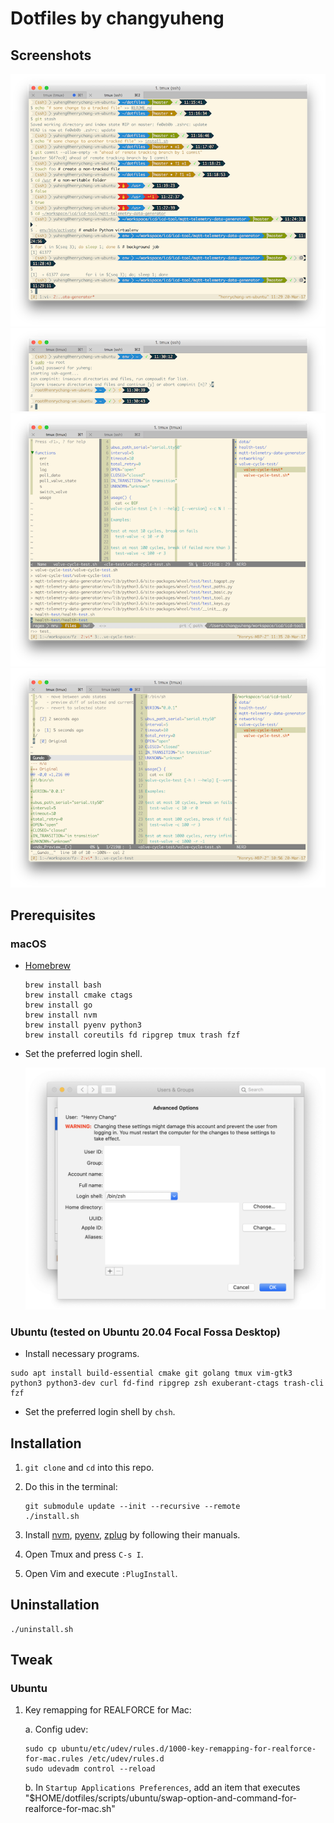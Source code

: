 # Dotfiles by changyuheng

## Screenshots

![](screenshots/git.png)
![](screenshots/root.png)
![](screenshots/vim-ctrl-p.png)
![](screenshots/vim.png)

## Prerequisites

### macOS

- [Homebrew](http://brew.sh/)

    ```
    brew install bash
    brew install cmake ctags
    brew install go
    brew install nvm
    brew install pyenv python3
    brew install coreutils fd ripgrep tmux trash fzf
    ```

- Set the preferred login shell.

    ![](screenshots/macos-default-login-shell.png)

### Ubuntu (tested on Ubuntu 20.04 Focal Fossa Desktop)

- Install necessary programs.

```
sudo apt install build-essential cmake git golang tmux vim-gtk3 python3 python3-dev curl fd-find ripgrep zsh exuberant-ctags trash-cli fzf
```

- Set the preferred login shell by `chsh`.

## Installation

1. `git clone` and `cd` into this repo.

2. Do this in the terminal:
    ```
    git submodule update --init --recursive --remote
    ./install.sh
    ```

3. Install [nvm](https://github.com/creationix/nvm), [pyenv](https://github.com/pyenv/pyenv), [zplug](https://github.com/zplug/zplug) by following their manuals.

4. Open Tmux and press `C-s I`.

5. Open Vim and execute `:PlugInstall`.

## Uninstallation

```
./uninstall.sh
```

## Tweak


### Ubuntu

1. Key remapping for REALFORCE for Mac:

    a. Config udev:
    ```
    sudo cp ubuntu/etc/udev/rules.d/1000-key-remapping-for-realforce-for-mac.rules /etc/udev/rules.d
    sudo udevadm control --reload
    ```
    b. In `Startup Applications Preferences`, add an item that executes "$HOME/dotfiles/scripts/ubuntu/swap-option-and-command-for-realforce-for-mac.sh"
